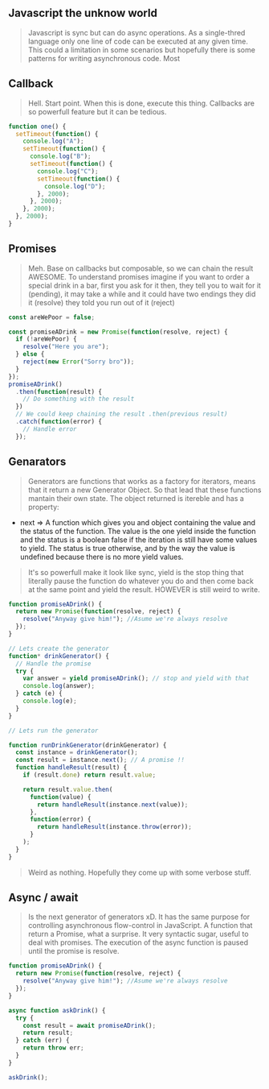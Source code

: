 ## Javascript the unknow world

> Javascript is sync but can do async operations. As a single-thred language only one line of code can be executed at any given time. This could a limitation in some scenarios but hopefully there is some patterns for writing asynchronous code. Most

## Callback

> Hell. Start point. When this is done, execute this thing. Callbacks are so powerfull feature but it can be tedious.

```javascript
function one() {
  setTimeout(function() {
    console.log("A");
    setTimeout(function() {
      console.log("B");
      setTimeout(function() {
        console.log("C");
        setTimeout(function() {
          console.log("D");
        }, 2000);
      }, 2000);
    }, 2000);
  }, 2000);
}
```

## Promises

> Meh. Base on callbacks but composable, so we can chain the result AWESOME. To understand promises imagine if you want to order a special drink in a bar, first you ask for it then, they tell you to wait for it (pending), it may take a while and it could have two endings they did it (resolve) they told you run out of it (reject)

```javascript
const areWePoor = false;

const promiseADrink = new Promise(function(resolve, reject) {
  if (!areWePoor) {
    resolve("Here you are");
  } else {
    reject(new Error("Sorry bro"));
  }
});
promiseADrink()
  .then(function(result) {
    // Do something with the result
  })
  // We could keep chaining the result .then(previous result)
  .catch(function(error) {
    // Handle error
  });
```

## Genarators

> Generators are functions that works as a factory for iterators, means that it return a new Generator Object. So that lead that these functions mantain their own state. The object returned is itereble and has a property:

* next => A function which gives you and object containing the value and the status of the function. The value is the one yield inside the function and the status is a boolean false if the iteration is still have some values to yield. The status is true otherwise, and by the way the value is undefined because there is no more yield values.

> It's so powerfull make it look like sync, yield is the stop thing that literally pause the function do whatever you do and then come back at the same point and yield the result. HOWEVER is still weird to write.

```javascript
function promiseADrink() {
  return new Promise(function(resolve, reject) {
    resolve("Anyway give him!"); //Asume we're always resolve
  });
}

// Lets create the generator
function* drinkGenerator() {
  // Handle the promise
  try {
    var answer = yield promiseADrink(); // stop and yield with that
    console.log(answer);
  } catch (e) {
    console.log(e);
  }
}

// Lets run the generator

function runDrinkGenerator(drinkGenerator) {
  const instance = drinkGenerator();
  const result = instance.next(); // A promise !!
  function handleResult(result) {
    if (result.done) return result.value;

    return result.value.then(
      function(value) {
        return handleResult(instance.next(value));
      },
      function(error) {
        return handleResult(instance.throw(error));
      }
    );
  }
}
```

> Weird as nothing. Hopefully they come up with some verbose stuff.

## Async / await

> Is the next generator of generators xD. It has the same purpose for controlling asynchronous flow-control in JavaScript. A function that return a Promise, what a surprise. It very syntactic sugar, useful to deal with promises. The execution of the async function is paused until the promise is resolve.

```javascript
function promiseADrink() {
  return new Promise(function(resolve, reject) {
    resolve("Anyway give him!"); //Asume we're always resolve
  });
}

async function askDrink() {
  try {
    const result = await promiseADrink();
    return result;
  } catch (err) {
    return throw err;
  }
}

askDrink();
```

<!-- ![IMG](https://media.giphy.com/media/l44QCLYsKeedfN5ni/giphy.gif) -->
